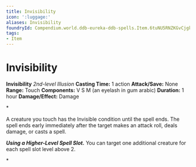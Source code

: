 ```yaml
---
title: Invisibility
icon: ':luggage:'
aliases: Invisibility
foundryId: Compendium.world.ddb-eureka-ddb-spells.Item.6tuNU5RNZKGvCjgk
tags:
- Item
---
```


# Invisibility

**Invisibility**
_2nd-level Illusion_
**Casting Time:** 1 action
**Attack/Save:** None
**Range:** Touch
**Components:** V S M (an eyelash in gum arabic)
**Duration:** 1 hour
**Damage/Effect:** Damage

*<p>A creature you touch has the Invisible condition until the spell ends. The spell ends early immediately after the target makes an attack roll, deals damage, or casts a spell.

***Using a Higher-Level Spell Slot.*** You can target one additional creature for each spell slot level above 2.</p>*